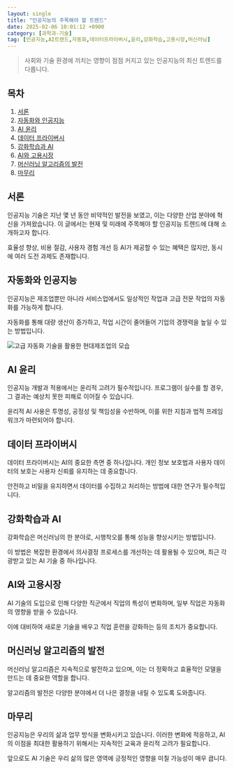 ```yaml
---
layout: single
title: "인공지능의 주목해야 할 트렌드"
date: 2025-02-06 10:01:12 +0900
category: [과학과-기술]
tag: [인공지능,AI트렌드,자동화,데이터프라이버시,윤리,강화학습,고용시장,머신러닝]
---
```

  
> 사회와 기술 환경에 끼치는 영향이 점점 커지고 있는 인공지능의 최신 트렌드를 다룹니다.

## 목차
1. [서론](#서론)
2. [자동화와 인공지능](#자동화와-인공지능)
3. [AI 윤리](#ai-윤리)
4. [데이터 프라이버시](#데이터-프라이버시)
5. [강화학습과 AI](#강화학습과-ai)
6. [AI와 고용시장](#ai와-고용시장)
7. [머신러닝 알고리즘의 발전](#머신러닝-알고리즘의-발전)
8. [마무리](#마무리)

## 서론

인공지능 기술은 지난 몇 년 동안 비약적인 발전을 보였고, 이는 다양한 산업 분야에 혁신을 가져왔습니다. 이 글에서는 현재 및 미래에 주목해야 할 인공지능 트렌드에 대해 소개하고자 합니다.


효율성 향상, 비용 절감, 사용자 경험 개선 등 AI가 제공할 수 있는 혜택은 많지만, 동시에 여러 도전 과제도 존재합니다.



## 자동화와 인공지능

인공지능은 제조업뿐만 아니라 서비스업에서도 일상적인 작업과 고급 전문 작업의 자동화를 가능하게 합니다.


자동화를 통해 대량 생산이 증가하고, 작업 시간이 줄어들어 기업의 경쟁력을 높일 수 있는 방법입니다.


![고급 자동화 기술을 활용한 현대제조업의 모습](https://i.ibb.co/2YWDhfTJ/4I.png)



## AI 윤리

인공지능 개발과 적용에서는 윤리적 고려가 필수적입니다. 프로그램이 실수를 할 경우, 그 결과는 예상치 못한 피해로 이어질 수 있습니다.


윤리적 AI 사용은 투명성, 공정성 및 책임성을 수반하며, 이를 위한 지침과 법적 프레임워크가 마련되어야 합니다.



## 데이터 프라이버시

데이터 프라이버시는 AI의 중요한 측면 중 하나입니다. 개인 정보 보호법과 사용자 데이터의 보호는 사용자 신뢰를 유지하는 데 중요합니다.


안전하고 비밀을 유지하면서 데이터를 수집하고 처리하는 방법에 대한 연구가 필수적입니다.



## 강화학습과 AI

강화학습은 머신러닝의 한 분야로, 시행착오를 통해 성능을 향상시키는 방법입니다.


이 방법은 복잡한 환경에서 의사결정 프로세스를 개선하는 데 활용될 수 있으며, 최근 각광받고 있는 AI 기술 중 하나입니다.



## AI와 고용시장

AI 기술의 도입으로 인해 다양한 직군에서 직업의 특성이 변화하며, 일부 직업은 자동화의 영향을 받을 수 있습니다.


이에 대비하여 새로운 기술을 배우고 직업 훈련을 강화하는 등의 조치가 중요합니다.



## 머신러닝 알고리즘의 발전

머신러닝 알고리즘은 지속적으로 발전하고 있으며, 이는 더 정확하고 효율적인 모델을 만드는 데 중요한 역할을 합니다.


알고리즘의 발전은 다양한 분야에서 더 나은 결정을 내릴 수 있도록 도와줍니다.



## 마무리

인공지능은 우리의 삶과 업무 방식을 변화시키고 있습니다. 이러한 변화에 적응하고, AI의 이점을 최대한 활용하기 위해서는 지속적인 교육과 윤리적 고려가 필요합니다.


앞으로도 AI 기술은 우리 삶의 많은 영역에 긍정적인 영향을 미칠 가능성이 매우 큽니다.

